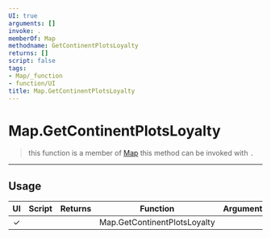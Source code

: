 ```yaml
---
UI: true
arguments: []
invoke: .
memberOf: Map
methodname: GetContinentPlotsLoyalty
returns: []
script: false
tags:
- Map/_function
- function/UI
title: Map.GetContinentPlotsLoyalty
---
```

# Map.GetContinentPlotsLoyalty
> this function is a member of [Map](civ-6/lua/Map.md)
> this method can be invoked with `.`
-----
## Usage
|  UI | Script | Returns | Function | Arguments |
|:---:|:------:|-------:|:--------:|:---------|
|✓| ||Map.GetContinentPlotsLoyalty||
